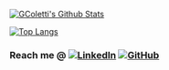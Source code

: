 <!--- ⚡ Fun fact: I created a hack-resistant password as a kid -->

[![GColetti's Github Stats](https://github-readme-stats.vercel.app/api?username=GColetti&theme=github_dark&show_icons=true)](https://github.com/GColetti/github-readme-stats)

[![Top Langs](https://github-readme-stats.vercel.app/api/top-langs/?username=GColetti&layout=compact&theme=github_dark&langs_count=6)](https://github.com/GColetti/github-readme-stats)

<!-- ![GColetti's Github Stats](https://github-readme-streak-stats.herokuapp.com/?user=GColetti) -->

### Reach me @ [![LinkedIn](https://img.shields.io/badge/LinkedIn-0077B5?style=for-the-badge&logo=linkedin&logoColor=white)](https://www.linkedin.com/in/gianlucacoletti/) [![GitHub](https://img.shields.io/badge/GitHub-100000?style=for-the-badge&logo=github&logoColor=white)](https://github.com/GColetti)

